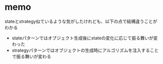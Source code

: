 # memo

stateとstrategy似ているような気がしたけれども、以下の点で結構違うことがわかる
- stateパターンではオブジェクト生成後にstateの変化に応じて振る舞いが変わった
- strategyパターンではオブジェクトの生成時にアルゴリズムを注入することで振る舞いが変わる
